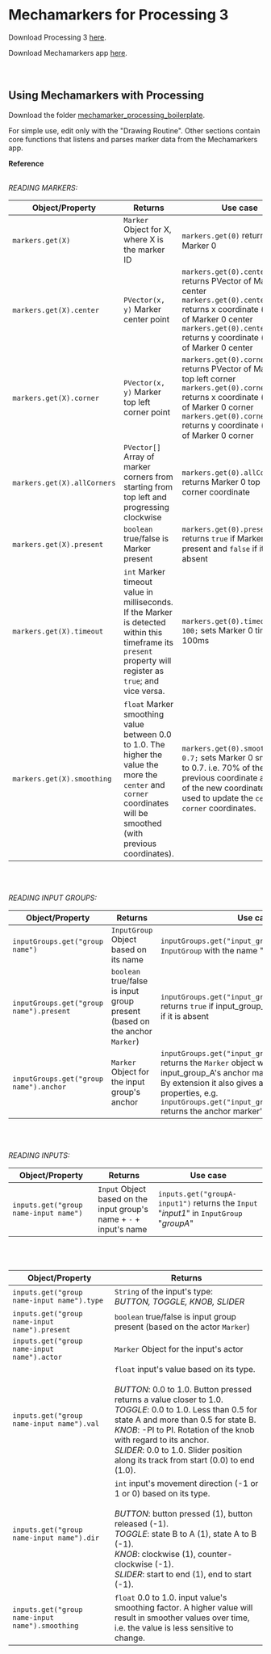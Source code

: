 # Mechamarkers for Processing 3

Download Processing 3 [here](https://processing.org/).

Download Mechamarkers app [here]().
<br>
<br>
<br>

## Using Mechamarkers with Processing

Download the folder [mechamarker_processing_boilerplate](mechamarker_processing_boilerplate).

For simple use, edit only with the "Drawing Routine". Other sections contain core functions that listens and parses marker data from the Mechamarkers app.

__Reference__
<br>
<br>

_READING MARKERS:_

| Object/Property | Returns | Use case |
| --- | --- | --- |
| `markers.get(X)` | `Marker` Object for X, where X is the marker ID | `markers.get(0)` returns Marker 0 |
| `markers.get(X).center` | `PVector(x, y)` Marker center point | `markers.get(0).center` returns PVector of Marker 0 center<br>`markers.get(0).center.x` returns x coordinate (`float`) of Marker 0 center<br>`markers.get(0).center.y` returns y coordinate (`float`) of Marker 0 center |
| `markers.get(X).corner` | `PVector(x, y)` Marker top left corner point | `markers.get(0).corner` returns PVector of Marker 0 top left corner<br>`markers.get(0).corner.x` returns x coordinate (`float`) of Marker 0 corner<br>`markers.get(0).corner.y` returns y coordinate (`float`) of Marker 0 corner |
| `markers.get(X).allCorners` | `PVector[]` Array of marker corners from starting from top left and progressing clockwise | `markers.get(0).allCorners[1]` returns Marker 0 top right corner coordinate |
| `markers.get(X).present` | `boolean` true/false is Marker present | `markers.get(0).present` returns `true` if Marker 0 is present and `false` if it is absent |
| `markers.get(X).timeout` | `int` Marker timeout value in milliseconds. If the Marker is detected within this timeframe its `present` property will register as `true`; and vice versa. | `markers.get(0).timeout = 100;` sets Marker 0 timeout to 100ms |
| `markers.get(X).smoothing` | `float` Marker smoothing value between 0.0 to 1.0. The higher the value the more the `center` and `corner` coordinates will be smoothed (with previous coordinates). | `markers.get(0).smoothing = 0.7;` sets Marker 0 smoothing to 0.7. i.e. 70% of the previous coordinate and 30% of the new coordinate will be used to update the `center` and `corner` coordinates. |

<br>
<br>

_READING INPUT GROUPS:_

| Object/Property | Returns | Use case |
| --- | --- | --- |
| `inputGroups.get("group name")` | `InputGroup` Object based on its name | `inputGroups.get("input_group_A")` returns `InputGroup` with the name "_input_group_A_" |
| `inputGroups.get("group name").present` | `boolean` true/false is input group present (based on the anchor `Marker`) | `inputGroups.get("input_group_A").present` returns `true` if input_group_A is present and `false` if it is absent |
| `inputGroups.get("group name").anchor` | `Marker` Object for the input group's anchor | `inputGroups.get("input_group_A").anchor` returns the `Marker` object which is the input_group_A's anchor marker.<br>By extension it also gives access to all `Marker` properties, e.g.  `inputGroups.get("input_group_A").anchor.center` returns the anchor marker's center coordinate. |

<br>
<br>

_READING INPUTS:_

| Object/Property | Returns | Use case |
| --- | --- | --- |
| `inputs.get("group name-input name")` | `Input` Object based on the input group's name + `-` + input's name | `inputs.get("groupA-input1")` returns the `Input` "_input1_" in `InputGroup` "_groupA_" |

<br>
<br>

| Object/Property | Returns |
| --- | --- |
| `inputs.get("group name-input name").type` | `String` of the input's type:<br>_BUTTON, TOGGLE, KNOB, SLIDER_ |
| `inputs.get("group name-input name").present` | `boolean` true/false is input group present (based on the actor `Marker`) |
| `inputs.get("group name-input name").actor` | `Marker` Object for the input's actor |
| `inputs.get("group name-input name").val` | `float` input's value based on its type.<br><br>_BUTTON_: 0.0 to 1.0. Button pressed returns a value closer to 1.0.<br>_TOGGLE_: 0.0 to 1.0. Less than 0.5 for state A and more than 0.5 for state B.<br>_KNOB_: -PI to PI. Rotation of the knob with regard to its anchor.<br>_SLIDER_: 0.0 to 1.0. Slider position along its track from start (0.0) to end (1.0). |
| `inputs.get("group name-input name").dir` | `int` input's movement direction (-1 or 1 or 0) based on its type.<br><br>_BUTTON_: button pressed (1), button released (-1).<br>_TOGGLE_: state B to A (1), state A to B (-1).<br>_KNOB_: clockwise (1), counter-clockwise (-1).<br>_SLIDER_: start to end (1), end to start (-1). |
| `inputs.get("group name-input name").smoothing` | `float` 0.0 to 1.0. input value's smoothing factor. A higher value will result in smoother values over time, i.e. the value is less sensitive to change. |